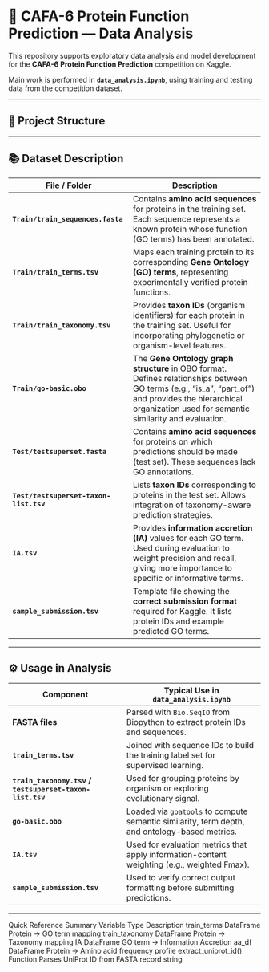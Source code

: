 # 🧬 CAFA-6 Protein Function Prediction — Data Analysis

This repository supports exploratory data analysis and model development for the **CAFA-6 Protein Function Prediction** competition on Kaggle.

Main work is performed in **`data_analysis.ipynb`**, using training and testing data from the competition dataset.

---

## 📁 Project Structure


---

## 📚 Dataset Description

| File / Folder | Description |
|----------------|-------------|
| **`Train/train_sequences.fasta`** | Contains **amino acid sequences** for proteins in the training set. Each sequence represents a known protein whose function (GO terms) has been annotated. |
| **`Train/train_terms.tsv`** | Maps each training protein to its corresponding **Gene Ontology (GO) terms**, representing experimentally verified protein functions. |
| **`Train/train_taxonomy.tsv`** | Provides **taxon IDs** (organism identifiers) for each protein in the training set. Useful for incorporating phylogenetic or organism-level features. |
| **`Train/go-basic.obo`** | The **Gene Ontology graph structure** in OBO format. Defines relationships between GO terms (e.g., “is_a”, “part_of”) and provides the hierarchical organization used for semantic similarity and evaluation. |
| **`Test/testsuperset.fasta`** | Contains **amino acid sequences** for proteins on which predictions should be made (test set). These sequences lack GO annotations. |
| **`Test/testsuperset-taxon-list.tsv`** | Lists **taxon IDs** corresponding to proteins in the test set. Allows integration of taxonomy-aware prediction strategies. |
| **`IA.tsv`** | Provides **information accretion (IA)** values for each GO term. Used during evaluation to weight precision and recall, giving more importance to specific or informative terms. |
| **`sample_submission.tsv`** | Template file showing the **correct submission format** required for Kaggle. It lists protein IDs and example predicted GO terms. |

---

## ⚙️ Usage in Analysis

| Component | Typical Use in `data_analysis.ipynb` |
|------------|--------------------------------------|
| **FASTA files** | Parsed with `Bio.SeqIO` from Biopython to extract protein IDs and sequences. |
| **`train_terms.tsv`** | Joined with sequence IDs to build the training label set for supervised learning. |
| **`train_taxonomy.tsv` / `testsuperset-taxon-list.tsv`** | Used for grouping proteins by organism or exploring evolutionary signal. |
| **`go-basic.obo`** | Loaded via `goatools` to compute semantic similarity, term depth, and ontology-based metrics. |
| **`IA.tsv`** | Used for evaluation metrics that apply information-content weighting (e.g., weighted Fmax). |
| **`sample_submission.tsv`** | Used to verify correct output formatting before submitting predictions. |

---
Quick Reference Summary
Variable	Type	Description
train_terms	DataFrame	Protein → GO term mapping
train_taxonomy	DataFrame	Protein → Taxonomy mapping
IA	DataFrame	GO term → Information Accretion
aa_df	DataFrame	Protein → Amino acid frequency profile
extract_uniprot_id()	Function	Parses UniProt ID from FASTA record string

